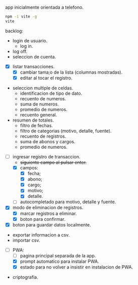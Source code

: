 app inicialmente orientada a telefono.

```bash
npm -i vite -g
vite
```

backlog:
- login de usuario.
     - log in.
- log off.
- seleccion de cuenta.
- [x] listar transacciones.
     - [x] cambiar tama;o de la lista (columnas mostradas).
     - [x] editar al tocar el registro.
- seleccion multiple de celdas.
     - identificacion de tipo de dato.
     - recuento de numeros.
     - suma de numeros.
     - promedio de numeros.
     - recuento general.
- resumen de totales.
     - filtro de fechas.
     - filtro de categorias (motivo, detalle, fuente).
     - recuento de registros.
     - suma de abonos y cargos.
     - promedio de numeros.
- [ ] ingresar registro de transaccion.
     - ~~siguiente campo al pulsar enter.~~
     - [x] campos:
          - [x] fecha;
          - [x] abono;
          - [x] cargo;
          - [x] motivo;
          - [x] detalle.
     - [ ] autocompletado para motivo, detalle y fuente.
- [x] modo de eliminacion de registros.
     - [x] marcar registros a eliminar.
     - [x] boton para confirmar.
- [x] boton para guardar datos localmente.
- exportar informacion a csv.
- importar csv.
- [ ] PWA:
     - [ ] pagina principal separada de la app.
     - [x] prompt automatico para instalar PWA.
     - [x] estado para no volver a insistir en instalacion de PWA.
- criptografia.
